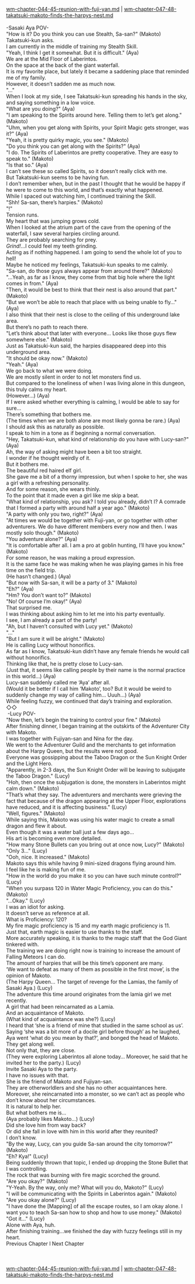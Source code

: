 [wm-chapter-044-45-reunion-with-fuji-yan.md](./wm-chapter-044-45-reunion-with-fuji-yan.md) | [wm-chapter-047-48-takatsuki-makoto-finds-the-harpys-nest.md](./wm-chapter-047-48-takatsuki-makoto-finds-the-harpys-nest.md) <br/>
<br/>
-Sasaki Aya POV-<br/>
"How is it? Do you think you can use Stealth, Sa-san?" (Makoto)<br/>
Takatsuki-kun asks.<br/>
I am currently in the middle of training my Stealth Skill. <br/>
"Yeah, I think I get it somewhat. But it is difficult." (Aya)<br/>
We are at the Mid Floor of Laberintos.<br/>
On the space at the back of the giant waterfall.<br/>
It is my favorite place, but lately it became a saddening place that reminded me of my family.<br/>
However, it doesn’t sadden me as much now.<br/>
"…"<br/>
When I look at my side, I see Takatsuki-kun spreading his hands in the sky, and saying something in a low voice.<br/>
"What are you doing?" (Aya)<br/>
"I am speaking to the Spirits around here. Telling them to let’s get along." (Makoto)<br/>
"Uhm, when you get along with Spirits, your Spirit Magic gets stronger, was it?" (Aya)<br/>
"Yeah, it is pretty quirky magic, you see." (Makoto)<br/>
"Do you think you can get along with the Spirits?" (Aya)<br/>
"I do. The Spirits of Laberintos are pretty cooperative. They are easy to speak to." (Makoto)<br/>
"Is that so." (Aya)<br/>
I can’t see these so called Spirits, so it doesn’t really click with me.<br/>
But Takatsuki-kun seems to be having fun.<br/>
I don’t remember when, but in the past I thought that he would be happy if he were to come to this world, and that’s exactly what happened.<br/>
While I spaced out watching him, I continued training the Skill.<br/>
"Shh! Sa-san, there’s harpies." (Makoto)<br/>
"!" <br/>
Tension runs.<br/>
My heart that was jumping grows cold.<br/>
When I looked at the atrium part of the cave from the opening of the waterfall, I saw several harpies circling around.<br/>
They are probably searching for prey.<br/>
*Grind!*…I could feel my teeth grinding.<br/>
Acting as if nothing happened. I am going to send the whole lot of you to hell! <br/>
Maybe he noticed my feelings, Takatsuki-kun speaks to me calmly. <br/>
"Sa-san, do those guys always appear from around there?" (Makoto)<br/>
"…Yeah, as far as I know, they come from that big hole where the light comes in from." (Aya)<br/>
"Then, it would be best to think that their nest is also around that part." (Makoto)<br/>
"But we won’t be able to reach that place with us being unable to fly…" (Aya)<br/>
I also think that their nest is close to the ceiling of this underground lake area.<br/>
But there’s no path to reach there.<br/>
"Let’s think about that later with everyone… Looks like those guys flew somewhere else." (Makoto)<br/>
Just as Takatsuki-kun said, the harpies disappeared deep into this underground area.<br/>
"It should be okay now." (Makoto)<br/>
"Yeah." (Aya)<br/>
We go back to what we were doing.<br/>
We are mostly silent in order to not let monsters find us.<br/>
But compared to the loneliness of when I was living alone in this dungeon, this truly calms my heart.<br/>
(However…) (Aya)<br/>
If I were asked whether everything is calming, I would be able to say for sure… <br/>
There’s something that bothers me.<br/>
(The times when we are both alone are most likely gonna be rare.) (Aya)<br/>
I should ask this as naturally as possible.<br/>
I speak to him in a tone as if beginning a normal conversation.<br/>
"Hey, Takatsuki-kun, what kind of relationship do you have with Lucy-san?" (Aya)<br/>
Ah, the way of asking might have been a bit too straight.<br/>
I wonder if he thought weirdly of it.<br/>
But it bothers me.<br/>
The beautiful red haired elf girl.<br/>
She gave me a bit of a thorny impression, but when I spoke to her, she was a girl with a refreshing personality.<br/>
And for some reason, she wears thinly.<br/>
To the point that it made even a girl like me skip a beat.<br/>
"What kind of relationship, you ask? I told you already, didn’t I? A comrade that I formed a party with around half a year ago." (Makoto)<br/>
"A party with only you two, right?" (Aya)<br/>
"At times we would be together with Fuji-yan, or go together with other adventurers. We do have different members every now and then. I was mostly solo though." (Makoto)<br/>
"You adventure alone?" (Aya)<br/>
"It is comfortable after all. I am a pro at goblin hunting, I’ll have you know." (Makoto)<br/>
For some reason, he was making a proud expression.<br/>
It is the same face he was making when he was playing games in his free time on the field trip.<br/>
(He hasn’t changed.) (Aya)<br/>
"But now with Sa-san, it will be a party of 3." (Makoto)<br/>
"Eh?" (Aya)<br/>
"Hm? You don’t want to?" (Makoto)<br/>
"No! Of course I’m okay!" (Aya)<br/>
That surprised me.<br/>
I was thinking about asking him to let me into his party eventually. <br/>
I see, I am already a part of the party! <br/>
"Ah, but I haven’t consulted with Lucy yet." (Makoto)<br/>
"…"<br/>
"But I am sure it will be alright." (Makoto)<br/>
He is calling Lucy without honorifics.<br/>
As far as I know, Takatsuki-kun didn’t have any female friends he would call without honorifics.<br/>
Thinking like that, he is pretty close to Lucy-san.<br/>
(Just that, it seems like calling people by their name is the normal practice in this world…) (Aya)<br/>
Lucy-san suddenly called me ‘Aya’ after all.<br/>
(Would it be better if I call him ‘Makoto’, too? But it would be weird to suddenly change my way of calling him… Uuuh…) (Aya)<br/>
While feeling fuzzy, we continued that day’s training and exploration.<br/>
◇◇<br/>
 -Lucy POV-<br/>
"Now then, let’s begin the training to control your fire." (Makoto)<br/>
After finishing dinner, I began training at the outskirts of the Adventurer City with Makoto.<br/>
I was together with Fujiyan-san and Nina for the day. <br/>
We went to the Adventurer Guild and the merchants to get information about the Harpy Queen, but the results were not good.<br/>
Everyone was gossipping about the Taboo Dragon or the Sun Knight Order and the Light Hero. <br/>
"Apparently, in 2-3 days, the Sun Knight Order will be leaving to subjugate the Taboo Dragon." (Lucy)<br/>
"Hoh, then once the subjugation is done, the monsters in Laberintos might calm down." (Makoto)<br/>
"That’s what they say. The adventurers and merchants were grieving the fact that because of the dragon appearing at the Upper Floor, explorations have reduced, and it is affecting business." (Lucy)<br/>
"Well, figures." (Makoto)<br/>
While saying this, Makoto was using his water magic to create a small dragon and flew it about. <br/>
Even though it was a water ball just a few days ago…<br/>
His art is becoming even more detailed.<br/>
"How many Stone Bullets can you bring out at once now, Lucy?" (Makoto)<br/>
"Only 3…" (Lucy)<br/>
"Ooh, nice. It increased." (Makoto)<br/>
Makoto says this while having 9 mini-sized dragons flying around him.<br/>
I feel like he is making fun of me.<br/>
"How in the world do you make it so you can have such minute control?" (Lucy)<br/>
"When you surpass 120 in Water Magic Proficiency, you can do this." (Makoto)<br/>
"…Okay." (Lucy)<br/>
I was an idiot for asking.<br/>
It doesn’t serve as reference at all.<br/>
What is Proficiency: 120? <br/>
My fire magic proficiency is 15 and my earth magic proficiency is 11.<br/>
Just that, earth magic is easier to use thanks to the staff.<br/>
More accurately speaking, it is thanks to the magic staff that the God Giant tinkered with.<br/>
The training we are doing right now is training to increase the amount of Falling Meteors I can do.<br/>
The amount of harpies that will be this time’s opponent are many.<br/>
‘We want to defeat as many of them as possible in the first move’, is the opinion of Makoto.<br/>
(The Harpy Queen… The target of revenge for the Lamias, the family of Sasaki Aya.) (Lucy)<br/>
The adventure this time around originates from the lamia girl we met recently.<br/>
A girl that had been reincarnated as a Lamia.<br/>
And an acquaintance of Makoto.<br/>
(What kind of acquaintance was she?) (Lucy)<br/>
I heard that ‘she is a friend of mine that studied in the same school as us’.<br/>
Saying ‘she was a bit more of a docile girl before though’ as he laughed, Aya went ‘what do you mean by that?’, and bonged the head of Makoto.<br/>
They get along well.<br/>
Not only that, they are close.<br/>
(They were exploring Laberintos all alone today… Moreover, he said that he invited her to the party.) (Lucy)<br/>
Invite Sasaki Aya to the party.<br/>
I have no issues with that.<br/>
She is the friend of Makoto and Fujiyan-san.<br/>
They are otherworldlers and she has no other acquaintances here.<br/>
Moreover, she reincarnated into a monster, so we can’t act as people who don’t know about her circumstances.<br/>
It is natural to help her.<br/>
But what bothers me is…<br/>
(Aya probably likes Makoto…) (Lucy)<br/>
Did she love him from way back?<br/>
Or did she fall in love with him in this world after they reunited?<br/>
I don’t know.<br/>
"By the way, Lucy, can you guide Sa-san around the city tomorrow?" (Makoto)<br/>
"Eh? Kya!" (Lucy)<br/>
Being suddenly thrown that topic, I ended up dropping the Stone Bullet that I was controlling.<br/>
The rock that was burning with fire magic scorched the ground.<br/>
"Are you okay?" (Makoto)<br/>
"Y-Yeah. By the way, only me? What will you do, Makoto?" (Lucy)<br/>
"I will be communicating with the Spirits in Laberintos again." (Makoto)<br/>
"Are you okay alone?" (Lucy)<br/>
"I have done the [Mapping] of all the escape routes, so I am okay alone. I want you to teach Sa-san how to shop and how to use money." (Makoto)<br/>
"Got it…" (Lucy)<br/>
Alone with Aya, huh.<br/>
After finishing training…we finished the day with fuzzy feelings still in my heart.<br/>
Previous Chapter l Next Chapter<br/>
<br/>
<br/> <br/>
[wm-chapter-044-45-reunion-with-fuji-yan.md](./wm-chapter-044-45-reunion-with-fuji-yan.md) | [wm-chapter-047-48-takatsuki-makoto-finds-the-harpys-nest.md](./wm-chapter-047-48-takatsuki-makoto-finds-the-harpys-nest.md) <br/>
